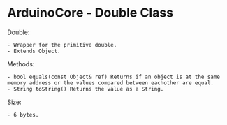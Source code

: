 # ArduinoCore - Double Class

Double:

    - Wrapper for the primitive double.
    - Extends Object.
    
Methods:

    - bool equals(const Object& ref) Returns if an object is at the same memory address or the values compared between eachother are equal.
    - String toString() Returns the value as a String.

Size:

    - 6 bytes.